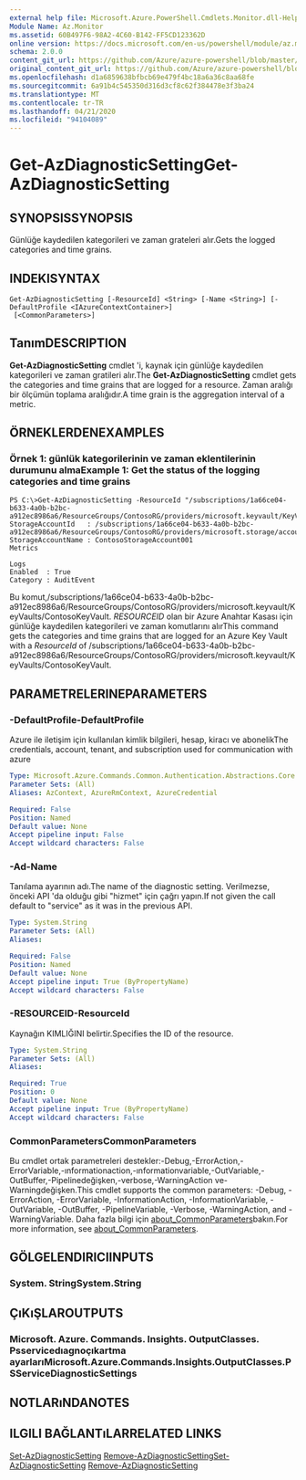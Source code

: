 ```yaml
---
external help file: Microsoft.Azure.PowerShell.Cmdlets.Monitor.dll-Help.xml
Module Name: Az.Monitor
ms.assetid: 60B497F6-98A2-4C60-B142-FF5CD123362D
online version: https://docs.microsoft.com/en-us/powershell/module/az.monitor/get-azdiagnosticsetting
schema: 2.0.0
content_git_url: https://github.com/Azure/azure-powershell/blob/master/src/Monitor/Monitor/help/Get-AzDiagnosticSetting.md
original_content_git_url: https://github.com/Azure/azure-powershell/blob/master/src/Monitor/Monitor/help/Get-AzDiagnosticSetting.md
ms.openlocfilehash: d1a6859638bfbcb69e479f4bc18a6a36c8aa68fe
ms.sourcegitcommit: 6a91b4c545350d316d3cf8c62f384478e3f3ba24
ms.translationtype: MT
ms.contentlocale: tr-TR
ms.lasthandoff: 04/21/2020
ms.locfileid: "94104089"
---
```

# <span data-ttu-id="f064e-101">Get-AzDiagnosticSetting</span><span class="sxs-lookup"><span data-stu-id="f064e-101">Get-AzDiagnosticSetting</span></span>

## <span data-ttu-id="f064e-102">SYNOPSIS</span><span class="sxs-lookup"><span data-stu-id="f064e-102">SYNOPSIS</span></span>
<span data-ttu-id="f064e-103">Günlüğe kaydedilen kategorileri ve zaman grateleri alır.</span><span class="sxs-lookup"><span data-stu-id="f064e-103">Gets the logged categories and time grains.</span></span>

## <span data-ttu-id="f064e-104">INDEKI</span><span class="sxs-lookup"><span data-stu-id="f064e-104">SYNTAX</span></span>

```
Get-AzDiagnosticSetting [-ResourceId] <String> [-Name <String>] [-DefaultProfile <IAzureContextContainer>]
 [<CommonParameters>]
```

## <span data-ttu-id="f064e-105">Tanım</span><span class="sxs-lookup"><span data-stu-id="f064e-105">DESCRIPTION</span></span>
<span data-ttu-id="f064e-106">**Get-AzDiagnosticSetting** cmdlet 'i, kaynak için günlüğe kaydedilen kategorileri ve zaman gratileri alır.</span><span class="sxs-lookup"><span data-stu-id="f064e-106">The **Get-AzDiagnosticSetting** cmdlet gets the categories and time grains that are logged for a resource.</span></span>
<span data-ttu-id="f064e-107">Zaman aralığı bir ölçümün toplama aralığıdır.</span><span class="sxs-lookup"><span data-stu-id="f064e-107">A time grain is the aggregation interval of a metric.</span></span>

## <span data-ttu-id="f064e-108">ÖRNEKLERDEN</span><span class="sxs-lookup"><span data-stu-id="f064e-108">EXAMPLES</span></span>

### <span data-ttu-id="f064e-109">Örnek 1: günlük kategorilerinin ve zaman eklentilerinin durumunu alma</span><span class="sxs-lookup"><span data-stu-id="f064e-109">Example 1: Get the status of the logging categories and time grains</span></span>
```
PS C:\>Get-AzDiagnosticSetting -ResourceId "/subscriptions/1a66ce04-b633-4a0b-b2bc-a912ec8986a6/ResourceGroups/ContosoRG/providers/microsoft.keyvault/KeyVaults/ContosoKeyVault"
StorageAccountId   : /subscriptions/1a66ce04-b633-4a0b-b2bc-a912ec8986a6/ResourceGroups/ContosoRG/providers/microsoft.storage/accounts/ContosoStorageAccount
StorageAccountName : ContosoStorageAccount001
Metrics

Logs
Enabled  : True
Category : AuditEvent
```

<span data-ttu-id="f064e-110">Bu komut,/subscriptions/1a66ce04-b633-4a0b-b2bc-a912ec8986a6/ResourceGroups/ContosoRG/providers/microsoft.keyvault/KeyVaults/ContosoKeyVault. *RESOURCEID* olan bir Azure Anahtar Kasası için günlüğe kaydedilen kategorileri ve zaman komutlarını alır</span><span class="sxs-lookup"><span data-stu-id="f064e-110">This command gets the categories and time grains that are logged for an Azure Key Vault with a *ResourceId* of /subscriptions/1a66ce04-b633-4a0b-b2bc-a912ec8986a6/ResourceGroups/ContosoRG/providers/microsoft.keyvault/KeyVaults/ContosoKeyVault.</span></span>

## <span data-ttu-id="f064e-111">PARAMETRELERINE</span><span class="sxs-lookup"><span data-stu-id="f064e-111">PARAMETERS</span></span>

### <span data-ttu-id="f064e-112">-DefaultProfile</span><span class="sxs-lookup"><span data-stu-id="f064e-112">-DefaultProfile</span></span>
<span data-ttu-id="f064e-113">Azure ile iletişim için kullanılan kimlik bilgileri, hesap, kiracı ve abonelik</span><span class="sxs-lookup"><span data-stu-id="f064e-113">The credentials, account, tenant, and subscription used for communication with azure</span></span>

```yaml
Type: Microsoft.Azure.Commands.Common.Authentication.Abstractions.Core.IAzureContextContainer
Parameter Sets: (All)
Aliases: AzContext, AzureRmContext, AzureCredential

Required: False
Position: Named
Default value: None
Accept pipeline input: False
Accept wildcard characters: False
```

### <span data-ttu-id="f064e-114">-Ad</span><span class="sxs-lookup"><span data-stu-id="f064e-114">-Name</span></span>
<span data-ttu-id="f064e-115">Tanılama ayarının adı.</span><span class="sxs-lookup"><span data-stu-id="f064e-115">The name of the diagnostic setting.</span></span> <span data-ttu-id="f064e-116">Verilmezse, önceki API 'da olduğu gibi "hizmet" için çağrı yapın.</span><span class="sxs-lookup"><span data-stu-id="f064e-116">If not given the call default to "service" as it was in the previous API.</span></span>

```yaml
Type: System.String
Parameter Sets: (All)
Aliases:

Required: False
Position: Named
Default value: None
Accept pipeline input: True (ByPropertyName)
Accept wildcard characters: False
```

### <span data-ttu-id="f064e-117">-RESOURCEID</span><span class="sxs-lookup"><span data-stu-id="f064e-117">-ResourceId</span></span>
<span data-ttu-id="f064e-118">Kaynağın KIMLIĞINI belirtir.</span><span class="sxs-lookup"><span data-stu-id="f064e-118">Specifies the ID of the resource.</span></span>

```yaml
Type: System.String
Parameter Sets: (All)
Aliases:

Required: True
Position: 0
Default value: None
Accept pipeline input: True (ByPropertyName)
Accept wildcard characters: False
```

### <span data-ttu-id="f064e-119">CommonParameters</span><span class="sxs-lookup"><span data-stu-id="f064e-119">CommonParameters</span></span>
<span data-ttu-id="f064e-120">Bu cmdlet ortak parametreleri destekler:-Debug,-ErrorAction,-ErrorVariable,-ınformationaction,-ınformationvariable,-OutVariable,-OutBuffer,-Pipelinedeğişken,-verbose,-WarningAction ve-Warningdeğişken.</span><span class="sxs-lookup"><span data-stu-id="f064e-120">This cmdlet supports the common parameters: -Debug, -ErrorAction, -ErrorVariable, -InformationAction, -InformationVariable, -OutVariable, -OutBuffer, -PipelineVariable, -Verbose, -WarningAction, and -WarningVariable.</span></span> <span data-ttu-id="f064e-121">Daha fazla bilgi için [about_CommonParameters](http://go.microsoft.com/fwlink/?LinkID=113216)bakın.</span><span class="sxs-lookup"><span data-stu-id="f064e-121">For more information, see [about_CommonParameters](http://go.microsoft.com/fwlink/?LinkID=113216).</span></span>

## <span data-ttu-id="f064e-122">GÖLGELENDIRICI</span><span class="sxs-lookup"><span data-stu-id="f064e-122">INPUTS</span></span>

### <span data-ttu-id="f064e-123">System. String</span><span class="sxs-lookup"><span data-stu-id="f064e-123">System.String</span></span>

## <span data-ttu-id="f064e-124">ÇıKıŞLAR</span><span class="sxs-lookup"><span data-stu-id="f064e-124">OUTPUTS</span></span>

### <span data-ttu-id="f064e-125">Microsoft. Azure. Commands. Insights. OutputClasses. Psservicedıagnoçıkartma ayarları</span><span class="sxs-lookup"><span data-stu-id="f064e-125">Microsoft.Azure.Commands.Insights.OutputClasses.PSServiceDiagnosticSettings</span></span>

## <span data-ttu-id="f064e-126">NOTLARıNDA</span><span class="sxs-lookup"><span data-stu-id="f064e-126">NOTES</span></span>

## <span data-ttu-id="f064e-127">ILGILI BAĞLANTıLAR</span><span class="sxs-lookup"><span data-stu-id="f064e-127">RELATED LINKS</span></span>

<span data-ttu-id="f064e-128">[Set-AzDiagnosticSetting](./Set-AzDiagnosticSetting.md) 
 [Remove-AzDiagnosticSetting](./Remove-AzDiagnosticSetting.md)</span><span class="sxs-lookup"><span data-stu-id="f064e-128">[Set-AzDiagnosticSetting](./Set-AzDiagnosticSetting.md)
[Remove-AzDiagnosticSetting](./Remove-AzDiagnosticSetting.md)</span></span>
